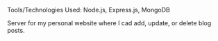 Tools/Technologies Used: Node.js, Express.js, MongoDB

Server for my personal website where I cad add, update, or delete blog posts.
